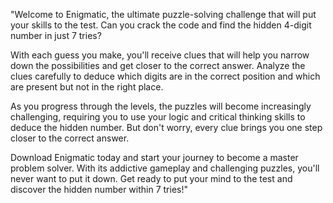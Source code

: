 "Welcome to Enigmatic, the ultimate puzzle-solving challenge that will put your skills to the test. Can you crack the code and find the hidden 4-digit number in just 7 tries?

With each guess you make, you'll receive clues that will help you narrow down the possibilities and get closer to the correct answer. Analyze the clues carefully to deduce which digits are in the correct position and which are present but not in the right place.

As you progress through the levels, the puzzles will become increasingly challenging, requiring you to use your logic and critical thinking skills to deduce the hidden number. But don't worry, every clue brings you one step closer to the correct answer.

Download Enigmatic today and start your journey to become a master problem solver. With its addictive gameplay and challenging puzzles, you'll never want to put it down. Get ready to put your mind to the test and discover the hidden number within 7 tries!"

